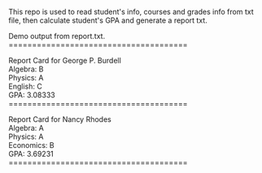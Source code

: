 This repo is used to read student's info, courses and grades info from txt file, then calculate student's GPA and generate a report txt. <br />

Demo output from report.txt. <br />
====================================== <br />

Report Card for George P. Burdell <br />
Algebra: B <br />
Physics: A <br />
English: C <br />
GPA: 3.08333 <br />
====================================== <br />

Report Card for Nancy Rhodes <br />
Algebra: A <br />
Physics: A <br />
Economics: B <br />
GPA: 3.69231 <br />
====================================== <br />
